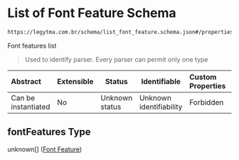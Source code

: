 # List of Font Feature Schema

```txt
https://legytma.com.br/schema/list_font_feature.schema.json#/properties/fontFeatures
```

Font features list


> Used to identify parser. Every parser can permit only one type
>

| Abstract            | Extensible | Status         | Identifiable            | Custom Properties | Additional Properties | Access Restrictions | Defined In                                                                          |
| :------------------ | ---------- | -------------- | ----------------------- | :---------------- | --------------------- | ------------------- | ----------------------------------------------------------------------------------- |
| Can be instantiated | No         | Unknown status | Unknown identifiability | Forbidden         | Allowed               | none                | [text_style.schema.json\*](../schema/text_style.schema.json "open original schema") |

## fontFeatures Type

unknown\[] ([Font Feature](list_font_feature-font-feature.md))
